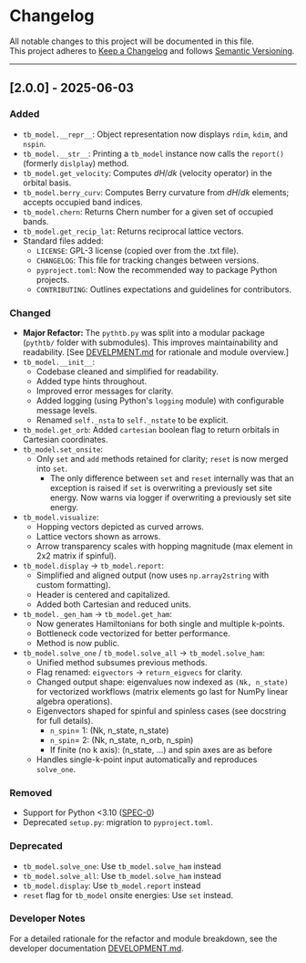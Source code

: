 # Changelog

All notable changes to this project will be documented in this file.  
This project adheres to [Keep a Changelog](https://keepachangelog.com/en/1.0.0/) and follows [Semantic Versioning](https://semver.org/).

----

## [2.0.0] - 2025-06-03

### Added
- `tb_model.__repr__`: Object representation now displays `rdim`, `kdim`, and `nspin`.
- `tb_model.__str__`: Printing a `tb_model` instance now calls the `report()` (formerly `dislplay`) method.
- `tb_model.get_velocity`: Computes  $dH/dk$ (velocity operator) in the orbital basis.
- `tb_model.berry_curv`: Computes Berry curvature from $dH/dk$ elements; accepts occupied band indices.
- `tb_model.chern`: Returns Chern number for a given set of occupied bands.
- `tb_model.get_recip_lat`: Returns reciprocal lattice vectors.
- Standard files added:
    - `LICENSE`: GPL-3 license (copied over from the .txt file).
    - `CHANGELOG`: This file for tracking changes between versions. 
    - `pyproject.toml`: Now the recommended way to package Python projects.
    - `CONTRIBUTING`: Outlines expectations and guidelines for contributors.

### Changed
- **Major Refactor:** The `pythtb.py` was split into a modular package (`pythtb/` folder with submodules). This improves maintainability and readability. [See [DEVELPMENT.md](notes/DEVELOPMENT.md) for rationale and module overview.]
- `tb_model.__init__`:
    - Codebase cleaned and simplified for readability.
    - Added type hints throughout.
    - Improved error messages for clarity.
    - Added logging (using Python's `logging` module) with configurable message levels.
    - Renamed `self._nsta` to `self._nstate` to be explicit.
- `tb_model.get_orb`: Added `cartesian` boolean flag to return orbitals in Cartesian coordinates.
- `tb_model.set_onsite`:
    - Only `set` and `add` methods retained for clarity; `reset` is now merged into `set`.
      - The only difference between `set` and `reset` internally was that an exception is raised if `set` 
      is overwriting a previously set site energy. Now warns via logger if overwriting a previously set site energy.
- `tb_model.visualize`:
    - Hopping vectors depicted as curved arrows.
    - Lattice vectors shown as arrows.
    - Arrow transparency scales with hopping magnitude (max element in 2x2 matrix if spinful).
- `tb_model.display` -> `tb_model.report`:
    - Simplified and aligned output (now uses `np.array2string` with custom formatting).
    - Header is centered and capitalized.
    - Added both Cartesian and reduced units.
- `tb_model._gen_ham` -> `tb_model.get_ham`:
    - Now generates Hamiltonians for both single and multiple k-points.
    - Bottleneck code vectorized for better performance.
    - Method is now public.
- `tb_model.solve_one` / `tb_model.solve_all` -> `tb_model.solve_ham`:
    - Unified method subsumes previous methods.
    - Flag renamed: `eigvectors` → `return_eigvecs` for clarity.
    - Changed output shape: eigenvalues now indexed as `(Nk, n_state)` for vectorized workflows (matrix elements go last for NumPy linear algebra operations).
    - Eigenvectors shaped for spinful and spinless cases (see docstring for full details).
      - `n_spin`= 1: (Nk, n_state, n_state) 
      - `n_spin`= 2: (Nk, n_state, n_orb, n_spin)
      - If finite (no k axis): (n_state, ...) and spin axes are as before
    - Handles single-k-point input automatically and reproduces `solve_one`.

### Removed 
- Support for Python <3.10 ([SPEC-0](https://scientific-python.org/specs/spec-0000/))
- Deprecated `setup.py`: migration to  `pyproject.toml`.

### Deprecated
- `tb_model.solve_one`: Use `tb_model.solve_ham` instead
- `tb_model.solve_all`: Use `tb_model.solve_ham` instead
- `tb_model.display`: Use `tb_model.report` instead
- `reset` flag for `tb_model` onsite energies: Use `set` instead.

### Developer Notes
For a detailed rationale for the refactor and module breakdown, see the developer documentation [DEVELOPMENT.md](notes/DEVELOPMENT.md).

